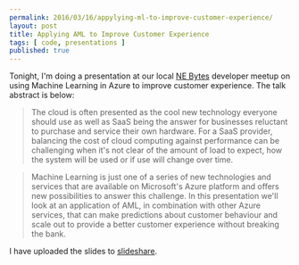 ```yaml
---
permalink: 2016/03/16/appylying-ml-to-improve-customer-experience/
layout: post
title: Applying AML to Improve Customer Experience
tags: [ code, presentations ]
published: true
---
```


Tonight, I'm doing a presentation at our local <a href="http://nebytes.net">NE Bytes</a> developer meetup on using 
Machine Learning in Azure to improve customer experience. The talk abstract is below:

<blockquote>
The cloud is often presented as the cool new technology everyone should use as well as SaaS being the 
answer for businesses reluctant to purchase and service their own hardware. For a SaaS provider, balancing 
the cost of cloud computing against performance can be challenging when it's not clear of the amount 
of load to expect, how the system will be used or if use will change over time.
</blockquote>
<blockquote>
Machine Learning is just one of a series of new technologies and services that are available on 
Microsoft's Azure platform and offers new possibilities to answer this challenge. In this presentation 
we'll look at an application of AML, in combination with other Azure services, that can make predictions 
about customer behaviour and scale out to provide a better customer experience without breaking the bank.
</blockquote>

I have uploaded the slides to 
<a target="_blank" href="https://www.slideshare.net/deejaygraham/adventures-in-azure-machine-learning-from-ne-bytes" rel="noreferrer">slideshare</a>.

